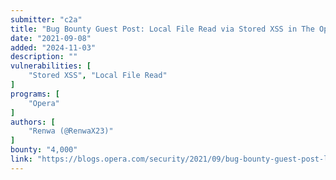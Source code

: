 ```yaml
---
submitter: "c2a"
title: "Bug Bounty Guest Post: Local File Read via Stored XSS in The Opera Browser"
date: "2021-09-08"
added: "2024-11-03"
description: ""
vulnerabilities: [
    "Stored XSS", "Local File Read"
]
programs: [
    "Opera"
]
authors: [
    "Renwa (@RenwaX23)"
]
bounty: "4,000"
link: "https://blogs.opera.com/security/2021/09/bug-bounty-guest-post-local-file-read-via-stored-xss-in-the-opera-browser/"
---
```




